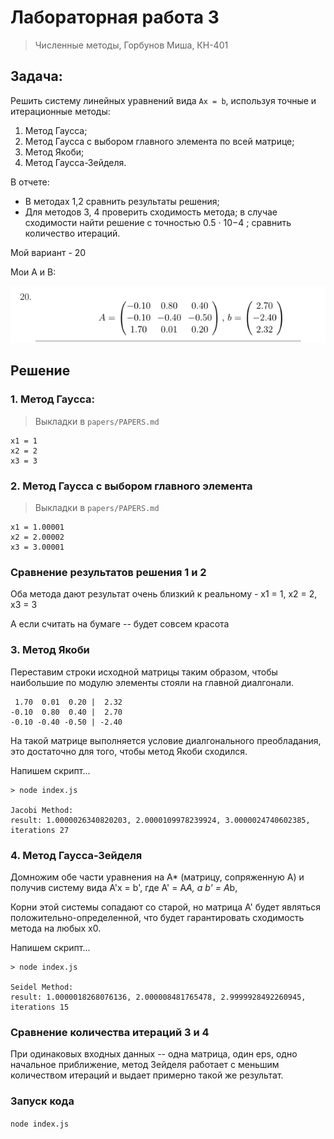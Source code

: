 # Лабораторная работа 3 

> Численные методы, Горбунов Миша, КН-401

## Задача:

Решить систему линейных уравнений вида `Ax = b`, используя точные и итерационные
методы:

1. Метод Гаусса;
2. Метод Гаусса с выбором главного элемента по всей матрице;
3. Метод Якоби;
4. Метод Гаусса-Зейделя. 
   
В отчете:
- В методах 1,2 сравнить результаты решения; 
- Для методов 3, 4 проверить сходимость метода; в случае сходимости найти решение с точностью 0.5 · 10−4 ; сравнить количество итераций.

Мой вариант - 20

Мои A и B:

![img.png](img_1.png)

## Решение

### 1. Метод Гаусса: 

> Выкладки в `papers/PAPERS.md`

```
x1 = 1
x2 = 2
x3 = 3
```

### 2. Метод Гаусса с выбором главного элемента

> Выкладки в `papers/PAPERS.md`

```
x1 = 1.00001
x2 = 2.00002
x3 = 3.00001
```

### Сравнение результатов решения 1 и 2

Оба метода дают результат очень близкий к реальному - x1 = 1, x2 = 2, x3 = 3

А если считать на бумаге -- будет совсем красота

### 3. Метод Якоби

Переставим строки исходной матрицы таким образом, чтобы наибольшие по модулю элементы стояли на главной диалгонали.

```
 1.70  0.01  0.20 |  2.32
-0.10  0.80  0.40 |  2.70
-0.10 -0.40 -0.50 | -2.40
```

На такой матрице выполняется условие диалгонального преобладания, это достаточно для того, чтобы метод Якоби сходился.

Напишем скрипт...

```shell
> node index.js

Jacobi Method:
result: 1.0000026340820203, 2.0000109978239924, 3.0000024740602385, iterations 27
```

### 4. Метод Гаусса-Зейделя

Домножим обе части уравнения на А* (матрицу, сопряженную A) и получив систему вида A'x = b', где A' = A*A, а b' = A*b,

Корни этой системы сопадают со старой, но матрица A' будет являться положительно-определенной, что будет гарантировать сходимость метода на любых x0.

Напишем скрипт...

```shell
> node index.js
 
Seidel Method:
result: 1.0000018268076136, 2.000008481765478, 2.9999928492260945, iterations 15
```

### Сравнение количества итераций 3 и 4

При одинаковых входных данных -- одна матрица, один eps, одно начальное приближение, метод Зейделя работает с меньшим количеством итераций и выдает примерно такой же результат.

### Запуск кода

`node index.js`
